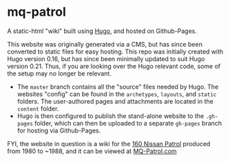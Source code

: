 # mq-patrol
A static-html "wiki" built using [Hugo](https://gohugo.io/), and hosted on Github-Pages.

This website was originally generated via a CMS, but has since been converted to static files for easy hosting. This repo was initially created with Hugo version 0.16, but has since been minimally updated to suit Hugo version 0.21. Thus, if you are looking over the Hugo relevant code, some of the setup may no longer be relevant.

* The `master` branch contains all the "source" files needed by Hugo. The websites "config" can be found in the `archetypes`, `layouts`, and `static` folders. The user-authored pages and attachments are located in the `content` folder.
* Hugo is then configured to publish the stand-alone website to the `.gh-pages` folder, which can then be uploaded to a separate `gh-pages` branch for hosting via Github-Pages.

FYI, the website in question is a wiki for the [160 Nissan Patrol](https://en.wikipedia.org/wiki/Nissan_Patrol#160) produced from 1980 to ~1988, and it can be viewed at [MQ-Patrol.com](http://www.mq-patrol.com/)
